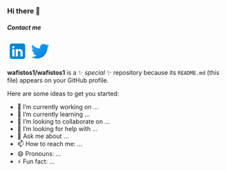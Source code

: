 ### Hi there 👋
##### Contact me



 [![Linked][lk]](https://www.linkedin.com/in/ouafi-mameri-4719488b/)
 [![Twitter][tw]](https://twitter.com/wafi_Mameri)


[lk]: ./images/linkedin.png "Wafi LinkedIn"

[tw]: ./images/twitter.png "Wafi Twitter"


**wafistos1/wafistos1** is a ✨ _special_ ✨ repository because its `README.md` (this file) appears on your GitHub profile.

Here are some ideas to get you started:

- 🔭 I’m currently working on ...
- 🌱 I’m currently learning ...
- 👯 I’m looking to collaborate on ...
- 🤔 I’m looking for help with ...
- 💬 Ask me about ...
- 📫 How to reach me: ...
- 😄 Pronouns: ...
- ⚡ Fun fact: ...

